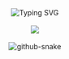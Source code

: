 <div align="center">

  <!-- dynamic typing effect 动态打字效果 -->
  <div>
     <img src="https://readme-typing-svg.demolab.com?font=Fira+Code&size=25&pause=1000&color=090410&center=true&vCenter=true&random=false&width=435&lines=echo+%22Hello+World%22;rm+++-rf+++%22trouble%22" alt="Typing SVG" />
  </div>
  
  <!-- for beauty 留个空行好看点 -->
  <div>&nbsp;</div>
  
  <!-- knock code pictures 敲代码的图片 -->
  <picture>
    <img src="https://github.com/ShayZhu1024/TLSAN/blob/main/images/coding.gif" />
  </picture>

  <!-- for beauty 留个空行好看点 -->
  <div>&nbsp;</div>

  <!-- Snake Code Contribution Map 贪吃蛇代码贡献图 -->
  <picture>
    <img alt="github-snake" src="https://github.com/ShayZhu1024/TLSAN/blob/main/images/github-contribution-grid-snake.svg" />
  </picture>
</div>
